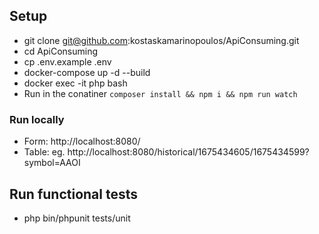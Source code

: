 ## Setup

- git clone git@github.com:kostaskamarinopoulos/ApiConsuming.git
- cd ApiConsuming
- cp .env.example .env
- docker-compose up -d --build
- docker exec -it php bash
- Run in the conatiner `composer install && npm i && npm run watch`

### Run locally

- Form: http://localhost:8080/
- Table: eg. http://localhost:8080/historical/1675434605/1675434599?symbol=AAOI

## Run functional tests

- php bin/phpunit tests/unit
